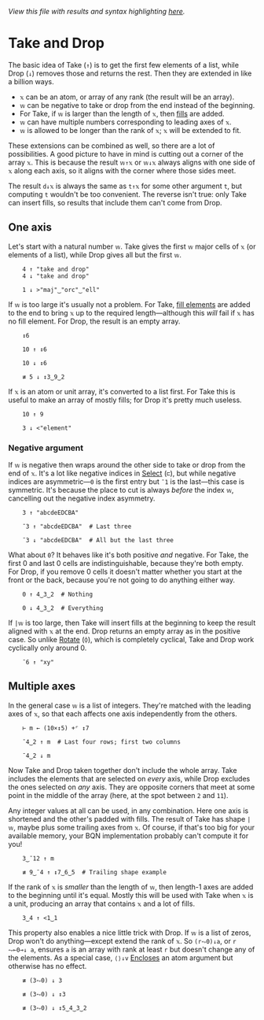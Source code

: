*View this file with results and syntax highlighting [here](https://mlochbaum.github.io/BQN/doc/take.html).*

# Take and Drop

<!--GEN
xt ← '''(Highlight∾∾⊣)¨ "startend"
wv ← 5
d ← 56‿80

rc ← At "class=code|stroke-width=1.5|rx=12"
Ge ← "g"⊸At⊸Enc
g  ← "fill=currentColor|stroke-linecap=round|text-anchor=middle|font-family=BQN,monospace"
cg ← "font-size=25px"
bg ← "class=bluegreen|stroke-width=3|style=fill:none|opacity=0.8"
ag ← "class=green|stroke-width=3|style=fill:none|opacity=0.8"
lg ← "class=red|stroke-width=2.5|stroke-dasharray=9 9|opacity=0.9"

Text ← ("text" Attr "dy"‿"0.32em"∾ ·Pos d⊸×)⊸Enc
Line ← "line" Elt ("xy"≍⌜"12")≍˘○⥊ ·FmtNum d×⊢

_brak ← {
  P ← ∾"M l l "∾¨ ·FmtNum∘⥊ ∾
  "path" Elt "d"≍○< ∾ (𝕨((0‿¯1×𝕗)+d×≍)⌜𝕩) P¨ ≍○<⟜⌽ -⌾⊑⊸≍𝕗
}
ab ← ¯25‿12

tx ← ↕≠xt ⋄ ay ← 0.54 + ty ← 0
wm ← 0‿1 ⊑ bp ← 2↕(÷2)-˜⟨0,wv,≠xt⟩
tp ← (¯1.2∾2÷˜+˝bp) ≍¨ ty+/1‿2
dim ← ⟨2+≠tx,1.96⟩ ⋄ sh ← ¯1.8‿¯0.5

((∾˜d)×((-∾+˜)1‿0.3)+sh∾dim) SVG g Ge ⟨
  "rect" Elt rc ∾ (Pos d×sh)∾"width"‿"height"≍˘FmtNum d×dim
  cg Ge tp Text⟜Highlight¨ (<∾"↑"‿"↓"((•Repr wv)∾∾)¨<) "𝕩"
  "font-size=21px" Ge (tx≍¨ty) Text¨ xt
  bg Ge ((-⊸≍0.4)+0‿¯1⊏tx) 6‿15 _brak ty
  ag Ge ⟨
    ((-⊸≍0.9)+wm) ab _brak ay
    Line∘≍⟜(≍˜ay)¨ <˘ bp + -∘⌽⊸≍⟨0.9+ab÷○⊑d,¯0.2⟩
  ⟩
  lg Ge Line wm ≍˜⊸≍ ¯0.3‿1.2+ty
⟩
-->

The basic idea of Take (`↑`) is to get the first few elements of a list, while Drop (`↓`) removes those and returns the rest. Then they are extended in like a billion ways.

- `𝕩` can be an atom, or array of any rank (the result will be an array).
- `𝕨` can be negative to take or drop from the end instead of the beginning.
- For Take, if `𝕨` is larger than the length of `𝕩`, then [fills](fill.md) are added.
- `𝕨` can have multiple numbers corresponding to leading axes of `𝕩`.
- `𝕨` is allowed to be longer than the rank of `𝕩`; `𝕩` will be extended to fit.

These extensions can be combined as well, so there are a lot of possibilities. A good picture to have in mind is cutting out a corner of the array `𝕩`. This is because the result `𝕨↑𝕩` or `𝕨↓𝕩` always aligns with one side of `𝕩` along each axis, so it aligns with the corner where those sides meet.

The result `d↓𝕩` is always the same as `t↑𝕩` for some other argument `t`, but computing `t` wouldn't be too convenient. The reverse isn't true: only Take can insert fills, so results that include them can't come from Drop.

## One axis

Let's start with a natural number `𝕨`. Take gives the first `𝕨` major cells of `𝕩` (or elements of a list), while Drop gives all but the first `𝕨`.

        4 ↑ "take and drop"
        4 ↓ "take and drop"

        1 ↓ >"maj"‿"orc"‿"ell"

If `𝕨` is too large it's usually not a problem. For Take, [fill elements](fill.md) are added to the end to bring `𝕩` up to the required length—although this *will* fail if `𝕩` has no fill element. For Drop, the result is an empty array.

        ↕6

        10 ↑ ↕6

        10 ↓ ↕6

        ≢ 5 ↓ ↕3‿9‿2

If `𝕩` is an atom or unit array, it's converted to a list first. For Take this is useful to make an array of mostly fills; for Drop it's pretty much useless.

        10 ↑ 9

        3 ↓ <"element"

### Negative argument

If `𝕨` is negative then wraps around the other side to take or drop from the end of `𝕩`. It's a lot like negative indices in [Select](select.md) (`⊏`), but while negative indices are asymmetric—`0` is the first entry but `¯1` is the last—this case is symmetric. It's because the place to cut is always *before* the index `𝕨`, cancelling out the negative index asymmetry.

        3 ↑ "abcdeEDCBA"

        ¯3 ↑ "abcdeEDCBA"  # Last three

        ¯3 ↓ "abcdeEDCBA"  # All but the last three

What about `0`? It behaves like it's both positive *and* negative. For Take, the first 0 and last 0 cells are indistinguishable, because they're both empty. For Drop, if you remove 0 cells it doesn't matter whether you start at the front or the back, because you're not going to do anything either way.

        0 ↑ 4‿3‿2  # Nothing

        0 ↓ 4‿3‿2  # Everything

If `|𝕨` is too large, then Take will insert fills at the beginning to keep the result aligned with `𝕩` at the end. Drop returns an empty array as in the positive case. So unlike [Rotate](reverse.md) (`⌽`), which is completely cyclical, Take and Drop work cyclically only around 0.

        ¯6 ↑ "xy"

## Multiple axes

In the general case `𝕨` is a list of integers. They're matched with the leading axes of `𝕩`, so that each affects one axis independently from the others.

        ⊢ m ← (10×↕5) +⌜ ↕7

        ¯4‿2 ↑ m  # Last four rows; first two columns

        ¯4‿2 ↓ m

Now Take and Drop taken together don't include the whole array. Take includes the elements that are selected on *every* axis, while Drop excludes the ones selected on *any* axis. They are opposite corners that meet at some point in the middle of the array (here, at the spot between `2` and `11`).

Any integer values at all can be used, in any combination. Here one axis is shortened and the other's padded with fills. The result of Take has shape `|𝕨`, maybe plus some trailing axes from `𝕩`. Of course, if that's too big for your available memory, your BQN implementation probably can't compute it for you!

        3‿¯12 ↑ m

        ≢ 9‿¯4 ↑ ↕7‿6‿5  # Trailing shape example

If the rank of `𝕩` is *smaller* than the length of `𝕨`, then length-1 axes are added to the beginning until it's equal. Mostly this will be used with Take when `𝕩` is a unit, producing an array that contains `𝕩` and a lot of fills.

        3‿4 ↑ <1‿1

This property also enables a nice little trick with Drop. If `𝕨` is a list of zeros, Drop won't do anything—except extend the rank of `𝕩`. So `(r⥊0)↓a`, or `r ⥊⟜0⊸↓ a`, ensures `a` is an array with rank at least `r` but doesn't change any of the elements. As a special case, `⟨⟩↓v` [Encloses](enclose.md) an atom argument but otherwise has no effect.

        ≢ (3⥊0) ↓ 3

        ≢ (3⥊0) ↓ ↕3

        ≢ (3⥊0) ↓ ↕5‿4‿3‿2
